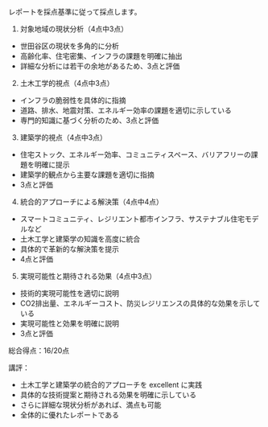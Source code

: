 レポートを採点基準に従って採点します。

1. 対象地域の現状分析（4点中3点）
- 世田谷区の現状を多角的に分析
- 高齢化率、住宅密集、インフラの課題を明確に抽出
- 詳細な分析には若干の余地があるため、3点と評価

2. 土木工学的視点（4点中3点）
- インフラの脆弱性を具体的に指摘
- 道路、排水、地震対策、エネルギー効率の課題を適切に示している
- 専門的知識に基づく分析のため、3点と評価

3. 建築学的視点（4点中3点）
- 住宅ストック、エネルギー効率、コミュニティスペース、バリアフリーの課題を明確に提示
- 建築学的観点から主要な課題を適切に指摘
- 3点と評価

4. 統合的アプローチによる解決策（4点中4点）
- スマートコミュニティ、レジリエント都市インフラ、サステナブル住宅モデルなど
- 土木工学と建築学の知識を高度に統合
- 具体的で革新的な解決策を提示
- 4点と評価

5. 実現可能性と期待される効果（4点中3点）
- 技術的実現可能性を適切に説明
- CO2排出量、エネルギーコスト、防災レジリエンスの具体的な効果を示している
- 実現可能性と効果を明確に説明
- 3点と評価

総合得点：16/20点

講評：
- 土木工学と建築学の統合的アプローチを excellent に実践
- 具体的な技術提案と期待される効果を明確に示している
- さらに詳細な現状分析があれば、満点も可能
- 全体的に優れたレポートである